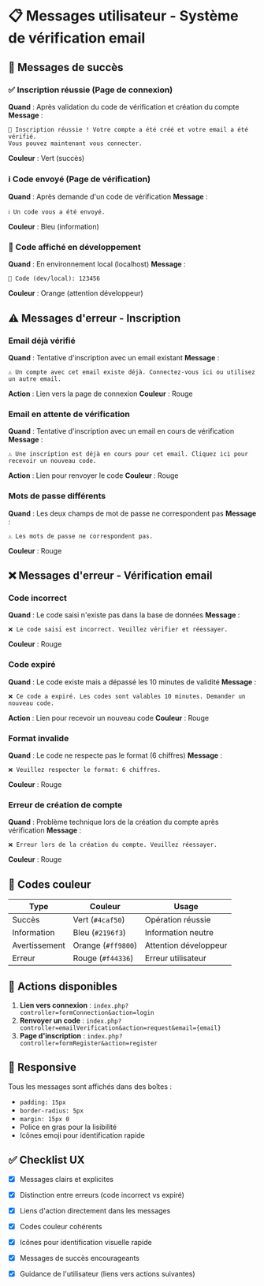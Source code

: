 # 📋 Messages utilisateur - Système de vérification email

## 🎯 Messages de succès

### ✅ Inscription réussie (Page de connexion)
**Quand** : Après validation du code de vérification et création du compte
**Message** :
```
🎉 Inscription réussie ! Votre compte a été créé et votre email a été vérifié. 
Vous pouvez maintenant vous connecter.
```
**Couleur** : Vert (succès)

### ℹ️ Code envoyé (Page de vérification)
**Quand** : Après demande d'un code de vérification
**Message** :
```
ℹ️ Un code vous a été envoyé.
```
**Couleur** : Bleu (information)

### 🔑 Code affiché en développement
**Quand** : En environnement local (localhost)
**Message** :
```
🔑 Code (dev/local): 123456
```
**Couleur** : Orange (attention développeur)

## ⚠️ Messages d'erreur - Inscription

### Email déjà vérifié
**Quand** : Tentative d'inscription avec un email existant
**Message** :
```
⚠️ Un compte avec cet email existe déjà. Connectez-vous ici ou utilisez un autre email.
```
**Action** : Lien vers la page de connexion
**Couleur** : Rouge

### Email en attente de vérification
**Quand** : Tentative d'inscription avec un email en cours de vérification
**Message** :
```
⚠️ Une inscription est déjà en cours pour cet email. Cliquez ici pour recevoir un nouveau code.
```
**Action** : Lien pour renvoyer le code
**Couleur** : Rouge

### Mots de passe différents
**Quand** : Les deux champs de mot de passe ne correspondent pas
**Message** :
```
⚠️ Les mots de passe ne correspondent pas.
```
**Couleur** : Rouge

## ❌ Messages d'erreur - Vérification email

### Code incorrect
**Quand** : Le code saisi n'existe pas dans la base de données
**Message** :
```
❌ Le code saisi est incorrect. Veuillez vérifier et réessayer.
```
**Couleur** : Rouge

### Code expiré
**Quand** : Le code existe mais a dépassé les 10 minutes de validité
**Message** :
```
❌ Ce code a expiré. Les codes sont valables 10 minutes. Demander un nouveau code.
```
**Action** : Lien pour recevoir un nouveau code
**Couleur** : Rouge

### Format invalide
**Quand** : Le code ne respecte pas le format (6 chiffres)
**Message** :
```
❌ Veuillez respecter le format: 6 chiffres.
```
**Couleur** : Rouge

### Erreur de création de compte
**Quand** : Problème technique lors de la création du compte après vérification
**Message** :
```
❌ Erreur lors de la création du compte. Veuillez réessayer.
```
**Couleur** : Rouge

## 🎨 Codes couleur

| Type | Couleur | Usage |
|------|---------|-------|
| Succès | Vert (`#4caf50`) | Opération réussie |
| Information | Bleu (`#2196f3`) | Information neutre |
| Avertissement | Orange (`#ff9800`) | Attention développeur |
| Erreur | Rouge (`#f44336`) | Erreur utilisateur |

## 🔗 Actions disponibles

1. **Lien vers connexion** : `index.php?controller=formConnection&action=login`
2. **Renvoyer un code** : `index.php?controller=emailVerification&action=request&email={email}`
3. **Page d'inscription** : `index.php?controller=formRegister&action=register`

## 📱 Responsive

Tous les messages sont affichés dans des boîtes :
- `padding: 15px`
- `border-radius: 5px`
- `margin: 15px 0`
- Police en gras pour la lisibilité
- Icônes emoji pour identification rapide

## ✅ Checklist UX

- [x] Messages clairs et explicites
- [x] Distinction entre erreurs (code incorrect vs expiré)
- [x] Liens d'action directement dans les messages
- [x] Codes couleur cohérents
- [x] Icônes pour identification visuelle rapide
- [x] Messages de succès encourageants
- [x] Guidance de l'utilisateur (liens vers actions suivantes)

